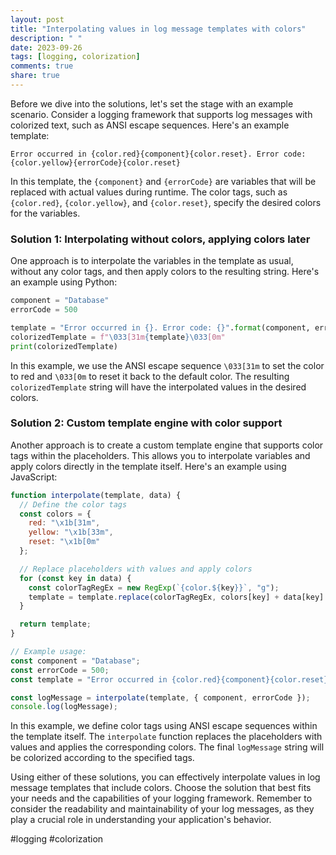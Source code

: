 ```yaml
---
layout: post
title: "Interpolating values in log message templates with colors"
description: " "
date: 2023-09-26
tags: [logging, colorization]
comments: true
share: true
---
```


Before we dive into the solutions, let's set the stage with an example scenario. Consider a logging framework that supports log messages with colorized text, such as ANSI escape sequences. Here's an example template:

```
Error occurred in {color.red}{component}{color.reset}. Error code: {color.yellow}{errorCode}{color.reset}
```
In this template, the `{component}` and `{errorCode}` are variables that will be replaced with actual values during runtime. The color tags, such as `{color.red}`, `{color.yellow}`, and `{color.reset}`, specify the desired colors for the variables.

### Solution 1: Interpolating without colors, applying colors later

One approach is to interpolate the variables in the template as usual, without any color tags, and then apply colors to the resulting string. Here's an example using Python:

```python
component = "Database"
errorCode = 500

template = "Error occurred in {}. Error code: {}".format(component, errorCode)
colorizedTemplate = f"\033[31m{template}\033[0m"
print(colorizedTemplate)
```
In this example, we use the ANSI escape sequence `\033[31m` to set the color to red and `\033[0m` to reset it back to the default color. The resulting `colorizedTemplate` string will have the interpolated values in the desired colors.

### Solution 2: Custom template engine with color support

Another approach is to create a custom template engine that supports color tags within the placeholders. This allows you to interpolate variables and apply colors directly in the template itself. Here's an example using JavaScript:

```javascript
function interpolate(template, data) {
  // Define the color tags
  const colors = {
    red: "\x1b[31m",
    yellow: "\x1b[33m",
    reset: "\x1b[0m"
  };

  // Replace placeholders with values and apply colors
  for (const key in data) {
    const colorTagRegEx = new RegExp(`{color.${key}}`, "g");
    template = template.replace(colorTagRegEx, colors[key] + data[key] + colors.reset);
  }

  return template;
}

// Example usage:
const component = "Database";
const errorCode = 500;
const template = "Error occurred in {color.red}{component}{color.reset}. Error code: {color.yellow}{errorCode}{color.reset}";

const logMessage = interpolate(template, { component, errorCode });
console.log(logMessage);
```
In this example, we define color tags using ANSI escape sequences within the template itself. The `interpolate` function replaces the placeholders with values and applies the corresponding colors. The final `logMessage` string will be colorized according to the specified tags.

Using either of these solutions, you can effectively interpolate values in log message templates that include colors. Choose the solution that best fits your needs and the capabilities of your logging framework. Remember to consider the readability and maintainability of your log messages, as they play a crucial role in understanding your application's behavior. 

#logging #colorization